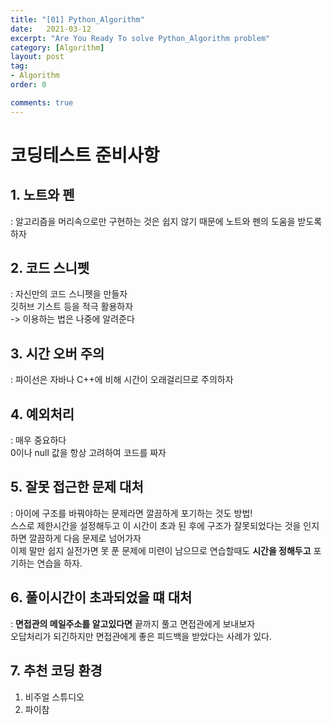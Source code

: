 ```yaml
---
title: "[01] Python_Algorithm"
date:   2021-03-12
excerpt: "Are You Ready To solve Python_Algorithm problem"
category: [Algorithm]
layout: post
tag:
- Algorithm
order: 0

comments: true
---
```




# 코딩테스트 준비사항


## 1. 노트와 펜
: 알고리즘을 머리속으로만 구현하는 것은 쉽지 않기 때문에 노트와 펜의 도움을 받도록하자

## 2. 코드 스니펫
: 자신만의 코드 스니펫을 만들자
<br> 깃허브 기스트 등을 적극 활용하자 
<br> -> 이용하는 법은 나중에 알려준다

## 3. 시간 오버 주의
: 파이선은 자바나 C++에 비해 시간이 오래걸리므로 주의하자

## 4. 예외처리
: 매우 중요하다
<br> 0이나 null 값을 항상 고려하여 코드를 짜자

## 5. 잘못 접근한 문제 대처
: 아이에 구조를 바꿔야하는 문제라면 깔끔하게 포기하는 것도 방법!
<br> 스스로 제한시간을 설정해두고 이 시간이 초과 된 후에 구조가 잘못되었다는 것을 인지하면 깔끔하게 다음 문제로 넘어가자
<br> 이제 말만 쉽지 실전가면 못 푼 문제에 미련이 남으므로 연습할때도 **시간을 정해두고** 포기하는 연습을 하자.

## 6. 풀이시간이 초과되었을 떄 대처
: **면접관의 메일주소를 알고있다면** 끝까지 풀고 면접관에게 보내보자
<br>오답처리가 되긴하지만 면접관에게 좋은 피드백을 받았다는 사례가 있다.

## 7. 추천 코딩 환경
1) 비주얼 스튜디오
2) 파이참
